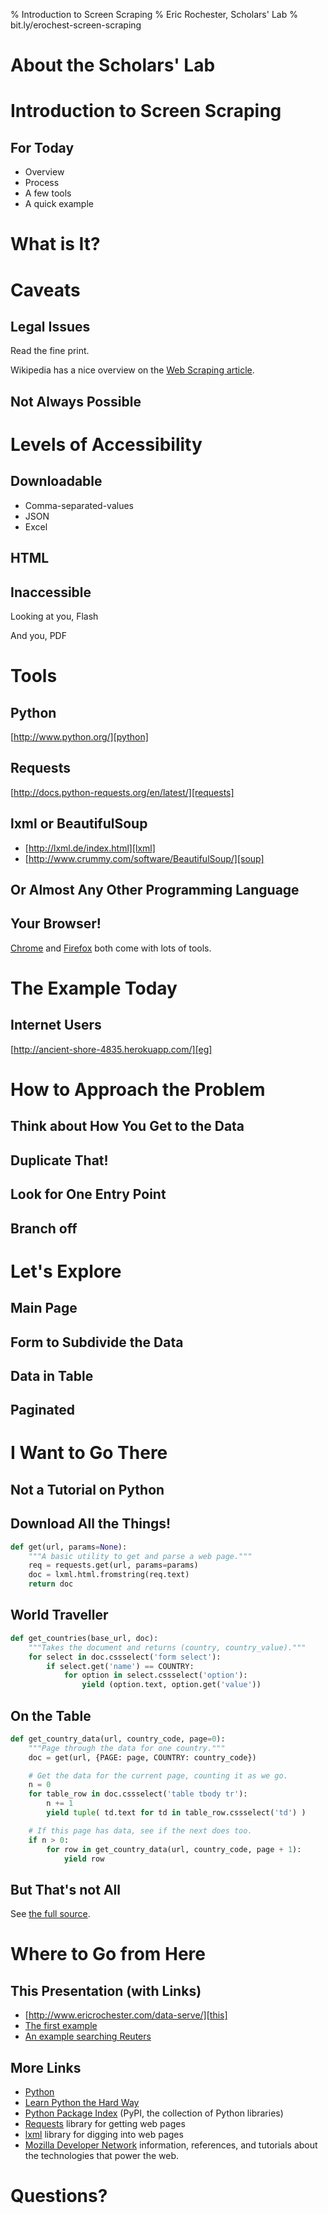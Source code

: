 % Introduction to Screen Scraping
% Eric Rochester, Scholars' Lab
% bit.ly/erochest-screen-scraping

# About the Scholars' Lab

# Introduction to Screen Scraping

## For Today

* Overview
* Process
* A few tools
* A quick example

# What is It?

# Caveats

## Legal Issues

Read the fine print.

Wikipedia has a nice overview on the [Web Scraping article][legal].

## Not Always Possible

# Levels of Accessibility

## Downloadable

* Comma-separated-values
* JSON
* Excel

## HTML

## Inaccessible

<p class="fragment">Looking at you, Flash</p>

<p class="fragment">And you, PDF</p>

# Tools

## Python

[http://www.python.org/][python]

## Requests

[http://docs.python-requests.org/en/latest/][requests]

## lxml or BeautifulSoup

* [http://lxml.de/index.html][lxml]
* [http://www.crummy.com/software/BeautifulSoup/][soup]

## Or Almost Any Other Programming Language

## Your Browser!

[Chrome][chrome] and [Firefox][firefox] both come with lots of tools.

# The Example Today

## Internet Users

[http://ancient-shore-4835.herokuapp.com/][eg]

# How to Approach the Problem

## Think about How You Get to the Data

## Duplicate That!

## Look for One Entry Point

## Branch off

# Let's Explore

## Main Page

## Form to Subdivide the Data

## Data in Table

## Paginated

# I Want to Go There

## Not a Tutorial on Python

## Download All the Things!

```python
def get(url, params=None):
    """A basic utility to get and parse a web page."""
    req = requests.get(url, params=params)
    doc = lxml.html.fromstring(req.text)
    return doc
```

## World Traveller

```python
def get_countries(base_url, doc):
    """Takes the document and returns (country, country_value)."""
    for select in doc.cssselect('form select'):
        if select.get('name') == COUNTRY:
            for option in select.cssselect('option'):
                yield (option.text, option.get('value'))
```

## On the Table

```python
def get_country_data(url, country_code, page=0):
    """Page through the data for one country."""
    doc = get(url, {PAGE: page, COUNTRY: country_code})

    # Get the data for the current page, counting it as we go.
    n = 0
    for table_row in doc.cssselect('table tbody tr'):
        n += 1
        yield tuple( td.text for td in table_row.cssselect('td') )

    # If this page has data, see if the next does too.
    if n > 0:
        for row in get_country_data(url, country_code, page + 1):
            yield row
```

## But That's not All

See [the full source][source].

# Where to Go from Here

## This Presentation (with Links)

* [http://www.ericrochester.com/data-serve/][this]
* [The first example][source]
* [An example searching Reuters][reuters]

## More Links

* [Python][python]
* [Learn Python the Hard Way][hardway]
* [Python Package Index][pypi] (PyPI, the collection of Python libraries)
* [Requests][requests] library for getting web pages
* [lxml][lxml] library for digging into web pages
* [Mozilla Developer Network][mdn] information, references, and tutorials about the
  technologies that power the web.

# Questions?

[legal]: http://en.wikipedia.org/wiki/Web_scraping#Legal_issues
[python]: http://www.python.org/
[requests]: http://docs.python-requests.org/en/latest/
[lxml]: http://lxml.de/index.html
[soup]: http://www.crummy.com/software/BeautifulSoup/
[cssselect]: http://pythonhosted.org/cssselect/
[chrome]: http://www.google.com/chrome/
[firefox]: http://www.mozilla.org/en-US/firefox/new/
[eg]: http://ancient-shore-4835.herokuapp.com/
[this]: http://www.ericrochester.com/data-serve/
[source]: https://github.com/erochest/data-serve/blob/master/scraper.py
[hardway]: http://learnpythonthehardway.org/
[pypi]: https://pypi.python.org/pypi
[mdn]: https://developer.mozilla.org/
[reuters]: https://github.com/erochest/data-serve/blob/master/reuters.py
